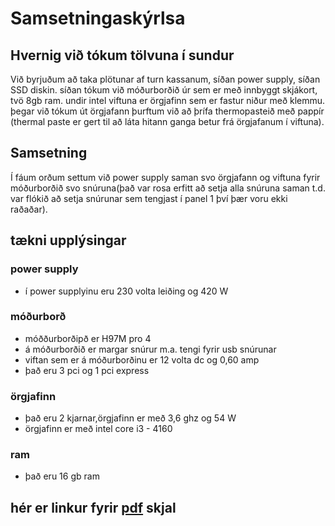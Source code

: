 # Samsetningaskýrlsa

## Hvernig við tókum tölvuna í sundur
Við byrjuðum að taka plötunar af turn kassanum, síðan power supply, síðan SSD diskin. síðan tókum við móðurborðið úr sem er með innbyggt skjákort, tvö 8gb ram. undir intel viftuna er örgjafinn sem er fastur niður með klemmu. þegar við tókum út örgjafann þurftum við að þrífa thermopasteið með pappír (thermal paste er gert til að láta hitann ganga betur frá örgjafanum í viftuna). 

## Samsetning
Í fáum orðum settum við power supply saman svo örgjafann og viftuna fyrir móðurborðið svo snúruna(það var rosa erfitt að setja alla snúruna saman t.d. var flókið að setja snúrunar sem tengjast í panel 1 því þær voru ekki raðaðar).

## tækni upplýsingar
### power supply
* í power supplyinu eru 230 volta leiðing og 420 W
### móðurborð
* móððurborðipð er H97M pro 4
* á móðurborðið er margar snúrur m.a. tengi fyrir usb snúrunar
* viftan  sem er á móðurborðinu er 12 volta dc og 0,60 amp
* það eru 3 pci og 1 pci express
### örgjafinn
* það eru 2 kjarnar,örgjafinn er með 3,6 ghz og 54 W 
* örgjafinn er með intel core i3 - 4160
### ram
* það eru 16 gb ram
## hér er linkur fyrir [pdf](https://nam.inna.is/api/Attachment/DownloadFile/399951/536639?student=1) skjal

